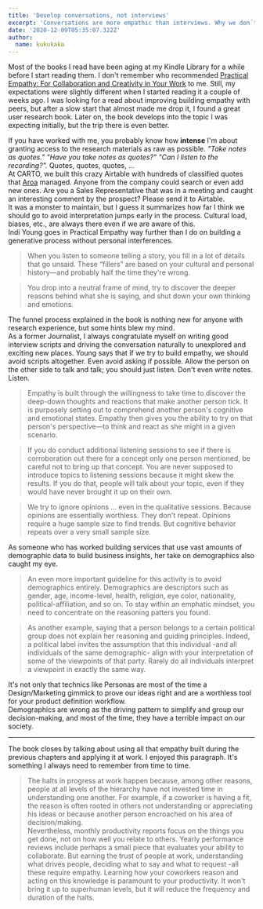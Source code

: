 ```yaml
---
title: 'Develop conversations, not interviews'
excerpt: 'Conversations are more empathic than interviews. Why we don´t use them more often while doing user reserch? Thats one of the questions Indi Young asks in Practical Empathy'
date: '2020-12-09T05:35:07.322Z'
author:
  name: kukukaka
---
```

Most of the books I read have been aging at my Kindle Library for a while before I start reading them. I don't remember who recommended <a href="https://www.amazon.com/Practical-Empathy-Collaboration-Creativity-Your-ebook/dp/B00RY9R8H8/ref=sr_1_1?crid=1O601WI9JQYCB&keywords=practical+empathy&qid=1607453908&sprefix=practical+empa%2Caps%2C264&sr=8-1" title="Practical Empathy book in Amazon" class="link" >Practical Empathy: For Collaboration and Creativity in Your Work</a> to me. Still, my expectations were slightly different when I started reading it a couple of weeks ago. I was looking for a read about improving building empathy with peers, but after a slow start that almost made me drop it, I found a great user research book. Later on, the book develops into the topic I was expecting initially, but the trip there is even better.

If you have worked with me, you probably know how <b>intense</b> I'm about granting access to the research materials as raw as possible. <i>"Take notes as quotes." "Have you take notes as quotes?" "Can I listen to the recording?".</i> Quotes, quotes, quotes, ... <br>
At CARTO, we built this crazy Airtable with hundreds of classified quotes that <a href="https://twitter.com/aroiki_" title="Aroa's Twitter" class="link">Aroa</a> managed. Anyone from the company could search or even add new ones. Are you a Sales Representative that was in a meeting and caught an interesting comment by the prospect? Please send it to Airtable. <br>
It was a monster to maintain, but I guess it summarizes how far I think we should go to avoid interpretation jumps early in the process. Cultural load, biases, etc., are always there even if we are aware of this. <br>
Indi Young goes in Practical Empathy way further than I do on building a generative process without personal interferences. 

<blockquote>When you listen to someone telling a story, you fill in a lot of details that go unsaid. These “fillers” are based on your cultural and personal history—and probably half the time they're wrong.</blockquote>

<blockquote>You drop into a neutral frame of mind, try to discover the deeper reasons behind what she is saying, and shut down your own thinking and emotions.</blockquote>

The funnel process explained in the book is nothing new for anyone with research experience, but some hints blew my mind. <br>
As a former Journalist, I always congratulate myself on writing good interview scripts and driving the conversation naturally to unexplored and exciting new places. Young says that if we try to build empathy, we should avoid scripts altogether. Even avoid asking if possible. Allow the person on the other side to talk and talk; you should just listen. Don't even write notes. Listen.

<blockquote>Empathy is built through the willingness to take time to discover the deep-down thoughts and reactions that make another person tick. It is purposely setting out to comprehend another person's cognitive and emotional states. Empathy then gives you the ability to try on that person's perspective—to think and react as she might in a given scenario.</blockquote>

<blockquote>If you do conduct additional listening sessions to see if there is corroboration out there for a concept only one person mentioned, be careful not to bring up that concept. You are never supposed to introduce topics to listening sessions because it might skew the results. If you do that, people will talk about your topic, even if they would have never brought it up on their own.</blockquote>

<blockquote>We try to ignore opinions ... even in the qualitative sessions. Because opinions are essentially worthless. They don't repeat. Opinions require a huge sample size to find trends. But cognitive behavior repeats over a very small sample size.</blockquote>

As someone who has worked building services that use vast amounts of demographic data to build business insights, her take on demographics also caught my eye.

<blockquote>An even more important guideline for this activity is to avoid demographics entirely. Demographics are descriptors such as gender, age, income-level, health, religion, eye color, nationality, political-affiliation, and so on. To stay within an emphatic mindset, you need to concentrate on the reasoning patters you found.</blockquote>

<blockquote>As another example, saying that a person belongs to a certain political group does not explain her reasoning and guiding principles. Indeed, a political label invites the assumption that this individual -and all individuals of the same demographic- align with your interpretation of some of the viewpoints of that party. Rarely do all individuals interpret a viewpoint in exactly the same way.</blockquote>

It's not only that technics like Personas are most of the time a Design/Marketing gimmick to prove our ideas right and are a worthless tool for your product definition workflow. <br>
Demographics are wrong as the driving pattern to simplify and group our decision-making, and most of the time, they have a terrible impact on our society.

----

The book closes by talking about using all that empathy built during the previous chapters and applying it at work. I enjoyed this paragraph. It's something I always need to remember from time to time.

<blockquote>The halts in progress at work happen because, among other reasons, people at all levels of the hierarchy have not invested time in understanding one another. For example, if a coworker is having a fit, the reason is often rooted in others not understanding or appreciating his ideas or because another person encroached on his area of decision/making. <br>
Nevertheless, monthly productivity reports focus on the things you get done, not on how well you relate to others. Yearly performance reviews include perhaps a small piece that evaluates your ability to collaborate. But earning the trust of people at work, understanding what drives people, deciding what to say and what to request -all these require empathy. Learning how your coworkers reason and acting on this knowledge is paramount to your productivity. It won't bring it up to superhuman levels, but it will reduce the frequency and duration of the halts.</blockquote>
